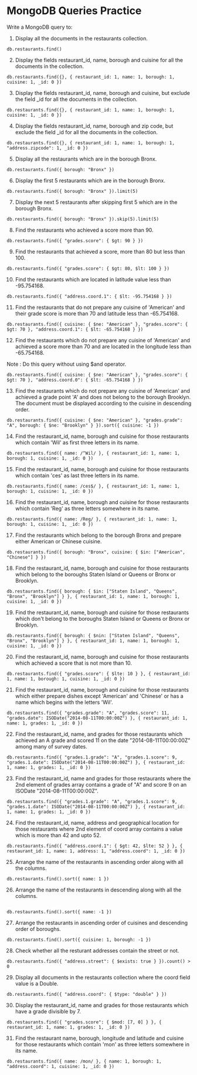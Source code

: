 # MongoDB Queries Practice

Write a MongoDB query to:

1. Display all the documents in the restaurants collection.
```
db.restaurants.find()
```

2. Display the fields restaurant_id, name, borough and cuisine for all the documents in the collection.
```
db.restaurants.find({}, { restaurant_id: 1, name: 1, borough: 1, cuisine: 1, _id: 0 })
```

3. Display the fields restaurant_id, name, borough and cuisine, but exclude the field _id for all the documents in the collection.
```
db.restaurants.find({}, { restaurant_id: 1, name: 1, borough: 1, cuisine: 1, _id: 0 })
``` 

4. Display the fields restaurant_id, name, borough and zip code, but exclude the field _id for all the documents in the collection.
```
db.restaurants.find({}, { restaurant_id: 1, name: 1, borough: 1, "address.zipcode": 1, _id: 0 })
``` 

5. Display all the restaurants which are in the borough Bronx.
```
db.restaurants.find({ borough: "Bronx" })
```

6. Display the first 5 restaurants which are in the borough Bronx.
```
db.restaurants.find({ borough: "Bronx" }).limit(5)
```

7. Display the next 5 restaurants after skipping first 5 which are in the borough Bronx.
```
db.restaurants.find({ borough: "Bronx" }).skip(5).limit(5)
``` 

8. Find the restaurants who achieved a score more than 90.
```
db.restaurants.find({ "grades.score": { $gt: 90 } })
```

9. Find the restaurants that achieved a score, more than 80 but less than 100.
```
db.restaurants.find({ "grades.score": { $gt: 80, $lt: 100 } })
```

10. Find the restaurants which are located in latitude value less than -95.754168.
```
db.restaurants.find({ "address.coord.1": { $lt: -95.754168 } })
```

11. Find the restaurants that do not prepare any cuisine of 'American' and their grade score is more than 70 and latitude less than -65.754168.
```
db.restaurants.find({ cuisine: { $ne: "American" }, "grades.score": { $gt: 70 }, "address.coord.1": { $lt: -65.754168 } })
```

12. Find the restaurants which do not prepare any cuisine of 'American' and achieved a score more than 70 and are located in the longitude less than -65.754168.

Note : Do this query without using $and operator. 
```
db.restaurants.find({ cuisine: { $ne: "American" }, "grades.score": { $gt: 70 }, "address.coord.0": { $lt: -65.754168 } })
```

13. Find the restaurants which do not prepare any cuisine of 'American' and achieved a grade point 'A' and does not belong to the borough Brooklyn. The document must be displayed according to the cuisine in descending order.
```
db.restaurants.find({ cuisine: { $ne: "American" }, "grades.grade": "A", borough: { $ne: "Brooklyn" } }).sort({ cuisine: -1 })
```

14. Find the restaurant_id, name, borough and cuisine for those restaurants which contain 'Wil' as first three letters in its name.
```
db.restaurants.find({ name: /^Wil/ }, { restaurant_id: 1, name: 1, borough: 1, cuisine: 1, _id: 0 })
```

15. Find the restaurant_id, name, borough and cuisine for those restaurants which contain 'ces' as last three letters in its name. 
```
db.restaurants.find({ name: /ces$/ }, { restaurant_id: 1, name: 1, borough: 1, cuisine: 1, _id: 0 })
```

16. Find the restaurant_id, name, borough and cuisine for those restaurants which contain 'Reg' as three letters somewhere in its name.
```
db.restaurants.find({ name: /Reg/ }, { restaurant_id: 1, name: 1, borough: 1, cuisine: 1, _id: 0 })
```

17. Find the restaurants which belong to the borough Bronx and prepare either American or Chinese cuisine.
```
db.restaurants.find({ borough: "Bronx", cuisine: { $in: ["American", "Chinese"] } })
``` 

18. Find the restaurant_id, name, borough and cuisine for those restaurants which belong to the boroughs Staten Island or Queens or Bronx or Brooklyn.
```
db.restaurants.find({ borough: { $in: ["Staten Island", "Queens", "Bronx", "Brooklyn"] } }, { restaurant_id: 1, name: 1, borough: 1, cuisine: 1, _id: 0 })
```

19. Find the restaurant_id, name, borough and cuisine for those restaurants which don't belong to the boroughs Staten Island or Queens or Bronx or Brooklyn.
```
db.restaurants.find({ borough: { $nin: ["Staten Island", "Queens", "Bronx", "Brooklyn"] } }, { restaurant_id: 1, name: 1, borough: 1, cuisine: 1, _id: 0 })
```

20. Find the restaurant_id, name, borough and cuisine for those restaurants which achieved a score that is not more than 10.
```
db.restaurants.find({ "grades.score": { $lte: 10 } }, { restaurant_id: 1, name: 1, borough: 1, cuisine: 1, _id: 0 })
```

21. Find the restaurant_id, name, borough and cuisine for those restaurants which either prepare dishes except 'American' and 'Chinese' or has a name which begins with the letters 'Wil'.
```
db.restaurants.find({ "grades.grade": "A", "grades.score": 11, "grades.date": ISODate("2014-08-11T00:00:00Z") }, { restaurant_id: 1, name: 1, grades: 1, _id: 0 })
```

22. Find the restaurant_id, name, and grades for those restaurants which achieved an A grade and scored 11 on the date "2014-08-11T00:00:00Z" among many of survey dates.
```
db.restaurants.find({ "grades.1.grade": "A", "grades.1.score": 9, "grades.1.date": ISODate("2014-08-11T00:00:00Z") }, { restaurant_id: 1, name: 1, grades: 1, _id: 0 })
```

23. Find the restaurant_id, name and grades for those restaurants where the 2nd element of grades array contains a grade of "A" and score 9 on an ISODate "2014-08-11T00:00:00Z".
```
db.restaurants.find({ "grades.1.grade": "A", "grades.1.score": 9, "grades.1.date": ISODate("2014-08-11T00:00:00Z") }, { restaurant_id: 1, name: 1, grades: 1, _id: 0 })
```

24. Find the restaurant_id, name, address and geographical location for those restaurants where 2nd element of coord array contains a value which is more than 42 and upto 52.
```
db.restaurants.find({ "address.coord.1": { $gt: 42, $lte: 52 } }, { restaurant_id: 1, name: 1, address: 1, "address.coord": 1, _id: 0 })
```

25. Arrange the name of the restaurants in ascending order along with all the columns.
```
db.restaurants.find().sort({ name: 1 })
```

26. Arrange the name of the restaurants in descending along with all the columns.
```

db.restaurants.find().sort({ name: -1 })
```

27. Arrange the restaurants in ascending order of cuisines and descending order of boroughs.
```
db.restaurants.find().sort({ cuisine: 1, borough: -1 })
```

28. Check whether all the resturant addresses contain the street or not.
```
db.restaurants.find({ "address.street": { $exists: true } }).count() > 0
```

29. Display all documents in the restaurants collection where the coord field value is a Double.
```
db.restaurants.find({ "address.coord": { $type: "double" } })
```

30. Display the restaurant_id, name and grades for those restaurants which have a grade divisible by 7.
```
db.restaurants.find({ "grades.score": { $mod: [7, 0] } }, { restaurant_id: 1, name: 1, grades: 1, _id: 0 })
```

31. Find the restaurant name, borough, longitude and latitude and cuisine for those restaurants which contain 'mon' as three letters somewhere in its name.
```
db.restaurants.find({ name: /mon/ }, { name: 1, borough: 1, "address.coord": 1, cuisine: 1, _id: 0 })
```